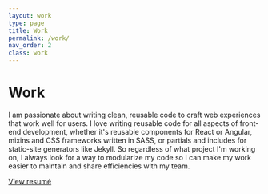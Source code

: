 ```yaml
---
layout: work
type: page
title: Work
permalink: /work/
nav_order: 2
class: work
---
```

<h1>Work</h1>

<p>I am passionate about writing clean, reusable code to craft web experiences that work well for users.  I love writing reusable code for all aspects of front-end development, whether it's reusable components for React or Angular, mixins and CSS frameworks written in SASS, or partials and includes for static-site generators like Jekyll.  So regardless of what project I'm working on, I always look for a way to modularize my code so I can make my work easier to maintain and share efficiencies with my team.</p>

<a href="/data/david-baughman-resume.pdf">View resum&eacute;</a>
